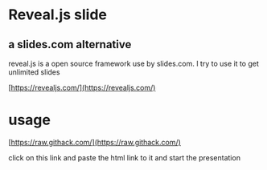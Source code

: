 # Reveal.js slide

## a slides.com alternative

reveal.js is a open source framework use by slides.com. I try to use it to get unlimited slides

[https://revealjs.com/](https://revealjs.com/)

# usage

[https://raw.githack.com/](https://raw.githack.com/)

click on this link and paste the html link to it and start the presentation
